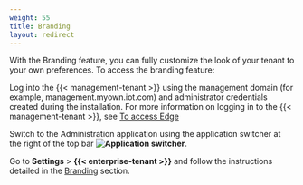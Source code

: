 ```yaml
---
weight: 55
title: Branding
layout: redirect
---
```


With the Branding feature, you can fully customize the look of your tenant to your own preferences. To access the branding feature:

Log into the {{< management-tenant >}} using the management domain (for example, management.myown.iot.com) and administrator credentials created during the installation. For more information on logging in to the {{< management-tenant >}}, see [To access Edge](/edge-kubernetes/installing-edge-on-k8/#to-access-cumulocity-iot-edge)

Switch to the Administration application using the application switcher at the right of the top bar **<img class="Default" src="/images/icons/switcher-icon.png" alt="Application switcher" style="display: inline; float: none">**.

Go to **Settings** > **{{< enterprise-tenant >}}** and follow the instructions detailed in the [Branding](enterprise-tenant/customization/#branding) section.
